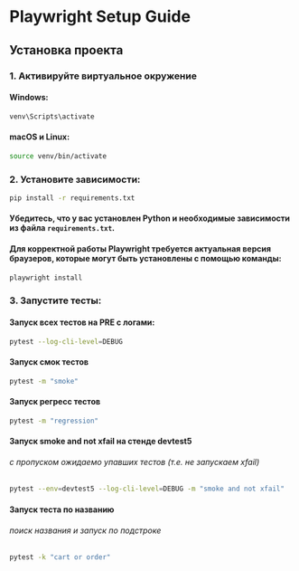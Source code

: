 # Playwright Setup Guide

## Установка проекта

### 1. Активируйте виртуальное окружение

#### Windows:
```bash
venv\Scripts\activate
```

#### macOS и Linux:
```bash
source venv/bin/activate
```

### 2. Установите зависимости:
```bash
pip install -r requirements.txt
```
#### Убедитесь, что у вас установлен Python и необходимые зависимости из файла `requirements.txt`.
#### Для корректной работы Playwright требуется актуальная версия браузеров, которые могут быть установлены с помощью команды:
```bash
playwright install
```

### 3. Запустите тесты:

#### Запуск всех тестов на PRE с логами:
```bash
pytest --log-cli-level=DEBUG
```
#### Запуск смок тестов
```bash
pytest -m "smoke"
```
#### Запуск регресс тестов
```bash
pytest -m "regression"
```
#### Запуск smoke and not xfail на стенде devtest5
###### с пропуском ожидаемо упавших тестов (т.е. не запускаем xfail)
```bash
pytest --env=devtest5 --log-cli-level=DEBUG -m "smoke and not xfail"
```
#### Запуск теста по названию 
######  поиск названия и запуск по подстроке
```bash
pytest -k "cart or order"
```

